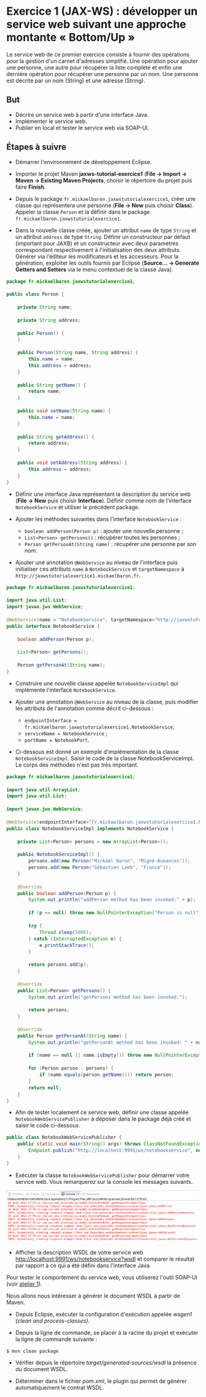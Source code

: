 # Exercice 1 (JAX-WS) : développer un service web suivant une approche montante « Bottom/Up »

Le service web de ce premier exercice consiste à fournir des opérations pour la gestion d'un carnet d'adresses simplifié. Une opération pour ajouter une personne, une autre pour récupérer la liste complète et enfin une dernière opération pour récupérer une personne par un nom. Une personne est décrite par un nom (String) et une adresse (String).

## But

* Décrire un service web à partir d'une interface Java.
* Implémenter le service web.
* Publier en local et tester le service web via SOAP-UI.

## Étapes à suivre

* Démarrer l'environnement de développement Eclipse.

* Importer le projet Maven **jaxws-tutorial-exercice1** (**File -> Import -> Maven -> Existing Maven Projects**, choisir le répertoire du projet puis faire **Finish**.

* Depuis le package `fr.mickaelbaron.jaxwstutorialexercice1`, créer une classe qui représentera une personne (**File -> New** puis choisir **Class**). Appeler la classe `Person` et la définir dans le package `fr.mickaelbaron.jaxwstutorialexercice1`.

* Dans la nouvelle classe créée, ajouter un attribut `name` de type `String` et un attribut `address` de type `String`. Définir un constructeur par défaut (important pour JAXB) et un constructeur avec deux paramètres correspondant respectivement à l'initialisation des deux attributs. Générer via l'éditeur les modificateurs et les accesseurs. Pour la génération, exploiter les outils fournis par Eclipse (**Source… -> Generate Getters and Setters** via le menu contextuel de la classe Java).

```java
package fr.mickaelbaron.jaxwstutorialexercice1;

public class Person {

    private String name;

    private String address;

    public Person() {
    }

    public Person(String name, String address) {
        this.name = name;
        this.address = address;
    }

    public String getName() {
        return name;
    }

    public void setName(String name) {
        this.name = name;
    }

    public String getAddress() {
        return address;
    }

    public void setAddress(String address) {
        this.address = address;
    }
}
```

* Définir une interface Java représentant la description du service web (**File -> New** puis choisir **Interface**). Définir comme nom de l'interface `NotebookService` et utiliser le précédent package.

*  Ajouter les méthodes suivantes dans l'interface `NotebookService` :
    * `boolean addPerson(Person p)` : ajouter une nouvelle personne ;
    * `List<Person> getPersons()` : récupérer toutes les personnes ;
    * `Person getPersonAt(String name)` : récupérer une personne par son nom.
*  Ajouter une annotation `@WebService` au niveau de l'interface puis initialiser ces attributs `name` à `NotebookService` et `targetNamespace` à `http://jaxwstutorialexercice1.mickaelbaron.fr`.

```java
package fr.mickaelbaron.jaxwstutorialexercice1;

import java.util.List;
import javax.jws.WebService;

@WebService(name = "NotebookService", targetNamespace="http://jaxwstutorialexercice1.mickaelbaron.fr")
public interface NotebookService {

    boolean addPerson(Person p);

    List<Person> getPersons();

    Person getPersonAt(String name);
}
```

* Construire une nouvelle classe appelée `NotebookServiceImpl` qui implémente l'interface `NotebookService`.

* Ajouter une annotation `@WebService` au niveau de la classe, puis modifier les attributs de l'annotation comme décrit ci-dessous :
    * `endpointInterface = fr.mickaelbaron.jaxwstutorialexercice1.NotebookService`;
    * `serviceName = NotebookService` ;
    * `portName = NotebookPort`.
* Ci-dessous est donné un exemple d'implémentation de la classe `NotebookServiceImpl`. Saisir le code de la classe NotebookServiceImpl. Le corps des méthodes n'est pas très important.

```java
package fr.mickaelbaron.jaxwstutorialexercice1;

import java.util.ArrayList;
import java.util.List;

import javax.jws.WebService;

@WebService(endpointInterface="fr.mickaelbaron.jaxwstutorialexercice1.NotebookService", serviceName="NotebookService", portName="NotebookPort")
public class NotebookServiceImpl implements NotebookService {

    private List<Person> persons = new ArrayList<Person>();

    public NotebookServiceImpl() {
        persons.add(new Person("Mickael Baron", "Migné-Auxances"));
        persons.add(new Person("Sébastien Loeb", "France"));
    }

    @Override
    public boolean addPerson(Person p) {
        System.out.println("addPerson method has been invoked:" + p);

        if (p == null) throw new NullPointerException("Person is null");

        try {
            Thread.sleep(5000);
        } catch (InterruptedException e) {
            e.printStackTrace();
        }

        return persons.add(p);
    }

    @Override
    public List<Person> getPersons() {
        System.out.println("getPersons method has been invoked.");

        return persons;
    }

    @Override
    public Person getPersonAt(String name) {
        System.out.println("getPersonAt method has been invoked: " + name);

        if (name == null || name.isEmpty()) throw new NullPointerException("Name is null.");

        for (Person person : persons) {
            if (name.equals(person.getName())) return person;
        }
        return null;
    }
}
```

* Afin de tester localement ce service web, définir une classe appelée `NotebookWebServicePublisher` à déposer dans le package déjà créé et saisir le code ci-dessous.

```java
public class NotebookWebServicePublisher {
    public static void main(String[] args) throws ClassNotFoundException {
        Endpoint.publish("http://localhost:9991/ws/notebookservice", new NotebookServiceImpl());
    }
}
```

* Exécuter la classe `NotebookWebServicePublisher` pour démarrer votre service web. Vous remarquerez sur la console les messages suivants.

![Console exercice 1](./images/exercice1-console.png "Console exercice 1")

* Afficher la description WSDL de votre service web <http://localhost:9991/ws/notebookservice?wsdl> et comparer le résultat par rapport à ce qui a été défini dans l'interface Java.

Pour tester le comportement du service web, vous utiliserez l'outil SOAP-UI (voir [atelier 1](http://mbaron.developpez.com/tutoriels/soa/soapui-tests-fonctionnels-services-web/ "atelier 1")).

Nous allons nous intéresser à générer le document WSDL à partir de Maven.

* Depuis Eclipse, exécuter la configuration d'exécution appelée *wsgen1 (clean and process-classes)*.

* Depuis la ligne de commande, se placer à la racine du projet et exécuter la ligne de commande suivante :

```
$ mvn clean package
```

* Vérifier depuis le répertoire *target/generated-sources/wsdl* la présence du document WSDL.

* Déterminer dans le fichier *pom.xml*, le plugin qui permet de générer automatiquement le contrat WSDL.
